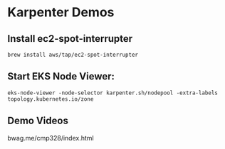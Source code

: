 # Karpenter Demos

## Install ec2-spot-interrupter

```
brew install aws/tap/ec2-spot-interrupter
```

## Start EKS Node Viewer:

```
eks-node-viewer -node-selector karpenter.sh/nodepool -extra-labels topology.kubernetes.io/zone
```

## Demo Videos

bwag.me/cmp328/index.html
